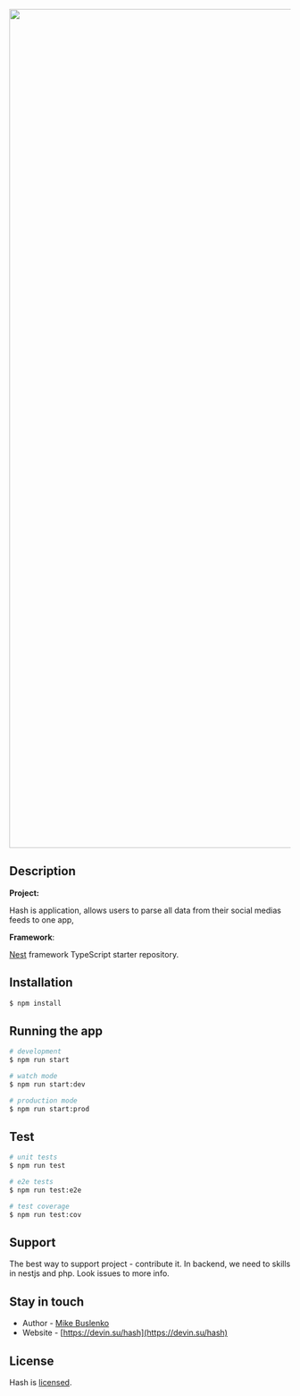 <p align="center">
  <a href="http://devin.su/hash/" target="blank"><img src="https://i.imgur.com/F9o8ygV.png" width="1500" alt="Nest Logo" /></a>
</p>

## Description
**Project:**

Hash is application, allows users to parse all data from their social medias feeds to one app,


**Framework**:

[Nest](https://github.com/nestjs/nest) framework TypeScript starter repository.

## Installation

```bash
$ npm install
```

## Running the app

```bash
# development
$ npm run start

# watch mode
$ npm run start:dev

# production mode
$ npm run start:prod
```

## Test

```bash
# unit tests
$ npm run test

# e2e tests
$ npm run test:e2e

# test coverage
$ npm run test:cov
```

## Support

The best way to support project - contribute it. In backend, we need to skills in nestjs and php. Look issues to more info.

## Stay in touch

- Author - [Mike Buslenko](https://github.com/mbuslenko)
- Website - [https://devin.su/hash](https://devin.su/hash)

## License

Hash is [licensed](https://devin.su/license).
